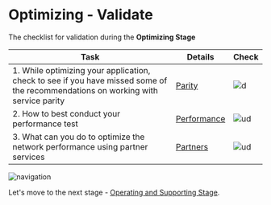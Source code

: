 <properties
	pageTitle="Global Customer Playbook optimizing-validate "
	description="Global Customer Playbook optimizing-validate"
	services="global-customer-playbook"
	documentationCenter=""
	authors="jtong"
	manager="edwinc"
	editor=""
	tags="global-customer-playbook"/>

<tags
	ms.service="migration-lifecycle-optimizing"
	ms.workload=""
	ms.tgt_pltfrm=""
	ms.devlang="na"
	ms.topic="article"
	ms.date="11/21/2016"
	wacn.date="11/21/2016"
	wacn.lang="en" 
	ms.author="jtong"/>

# Optimizing - Validate

The checklist for validation during the **Optimizing Stage**

Task | Details | Check
------------ | ------------ | ------------
1. While optimizing your application, check to see if you have missed some of the recommendations on working with service parity | [Parity](/solutions/global-customer/optimizing/guidance/parity/) | ![d](/solutions/global-customer/media/check-box.png)
2. How to best conduct your performance test | [Performance](/solutions/global-customer/optimizing/guidance/performance/) | ![ud](/solutions/global-customer/media/empty-box.png)
3. What can you do to optimize the network performance using partner services | [Partners](/solutions/global-customer/optimizing/guidance/partners/) | ![ud](/solutions/global-customer/media/empty-box.png)


![navigation](/solutions/global-customer/media/navigation.png)

Let's move to the next stage - [Operating and Supporting Stage](/solutions/global-customer/operating-supporting/validate/).

 
